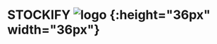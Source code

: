 # STOCKIFY ![logo](https://raw.githubusercontent.com/icimidemirag/STOCKIFY/main/PROJE/bin/Debug/icon.ico "Stockify") {:height="36px" width="36px"}

